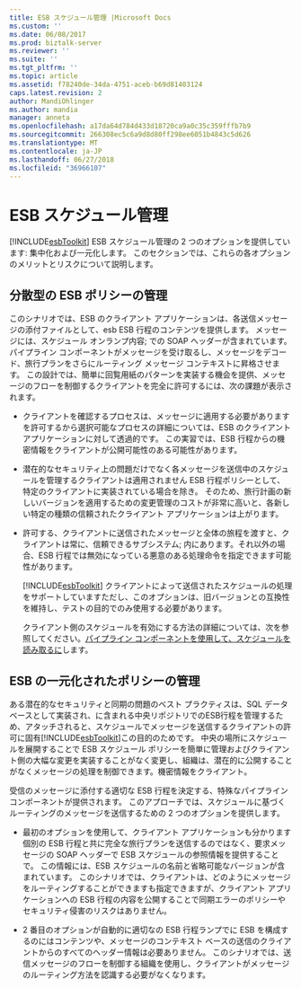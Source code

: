 ```yaml
---
title: ESB スケジュール管理 |Microsoft Docs
ms.custom: ''
ms.date: 06/08/2017
ms.prod: biztalk-server
ms.reviewer: ''
ms.suite: ''
ms.tgt_pltfrm: ''
ms.topic: article
ms.assetid: f78240de-34da-4751-aceb-b69d81403124
caps.latest.revision: 2
author: MandiOhlinger
ms.author: mandia
manager: anneta
ms.openlocfilehash: a17da64d784d433d18720ca9a0c35c359fffb7b9
ms.sourcegitcommit: 266308ec5c6a9d8d80ff298ee6051b4843c5d626
ms.translationtype: MT
ms.contentlocale: ja-JP
ms.lasthandoff: 06/27/2018
ms.locfileid: "36966107"
---
```

# <a name="esb-itinerary-management"></a>ESB スケジュール管理
[!INCLUDE[esbToolkit](../includes/esbtoolkit-md.md)] ESB スケジュール管理の 2 つのオプションを提供しています: 集中化および一元化します。 このセクションでは、これらの各オプションのメリットとリスクについて説明します。  
  
## <a name="decentralized-esb-policy-management"></a>分散型の ESB ポリシーの管理  
 このシナリオでは、ESB のクライアント アプリケーションは、各送信メッセージの添付ファイルとして、esb ESB 行程のコンテンツを提供します。 メッセージには、スケジュール オンランプ内容; での SOAP ヘッダーが含まれています。パイプライン コンポーネントがメッセージを受け取るし、メッセージをデコード、旅行プランをさらにルーティング メッセージ コンテキストに昇格させます。 この設計では、簡単に回覧用紙のパターンを実装する機会を提供、メッセージのフローを制御するクライアントを完全に許可するには、次の課題が表示されます。  
  
- クライアントを確認するプロセスは、メッセージに適用する必要がありますを許可するから選択可能なプロセスの詳細については、ESB のクライアント アプリケーションに対して透過的です。 この実習では、ESB 行程からの機密情報をクライアントが公開可能性のある可能性があります。  
  
- 潜在的なセキュリティ上の問題だけでなく各メッセージを送信中のスケジュールを管理するクライアントは適用されません ESB 行程ポリシーとして、特定のクライアントに実装されている場合を除き。 そのため、旅行計画の新しいバージョンを適用するための変更管理のコストが非常に高いと、各新しい特定の種類の信頼されたクライアント アプリケーションは上がります。  
  
- 許可する、クライアントに送信されたメッセージと全体の旅程を渡すと、クライアントは常に、信頼できるサブシステム; 内にあります。それ以外の場合、ESB 行程では無効になっている悪意のある処理命令を指定できます可能性があります。  
  
  [!INCLUDE[esbToolkit](../includes/esbtoolkit-md.md)] クライアントによって送信されたスケジュールの処理をサポートしていますただし、このオプションは、旧バージョンとの互換性を維持し、テストの目的でのみ使用する必要があります。  
  
  クライアント側のスケジュールを有効にする方法の詳細については、次を参照してください。[パイプライン コンポーネントを使用して、スケジュールを読み取るに](../esb-toolkit/using-a-pipeline-component-to-read-an-itinerary.md)します。  
  
## <a name="centralized-esb-policy-management"></a>ESB の一元化されたポリシーの管理  
 ある潜在的なセキュリティと同期の問題のベスト プラクティスは、SQL データベースとして実装され、に含まれる中央リポジトリでのESB行程を管理するため、アタッチされると、スケジュールでメッセージを送信するクライアントの許可に固有[!INCLUDE[esbToolkit](../includes/esbtoolkit-md.md)]この目的のためです。 中央の場所にスケジュールを展開することで ESB スケジュール ポリシーを簡単に管理およびクライアント側の大幅な変更を実装することがなく変更し、組織は、潜在的に公開することがなくメッセージの処理を制御できます。機密情報をクライアント。  
  
 受信のメッセージに添付する適切な ESB 行程を決定する、特殊なパイプライン コンポーネントが提供されます。 このアプローチでは、スケジュールに基づくルーティングのメッセージを送信するための 2 つのオプションを提供します。  
  
-   最初のオプションを使用して、クライアント アプリケーションも分かります個別の ESB 行程と共に完全な旅行プランを送信するのではなく、要求メッセージの SOAP ヘッダーで ESB スケジュールの参照情報を提供することで。 この情報には、ESB スケジュールの名前と省略可能なバージョンが含まれています。 このシナリオでは、クライアントは、どのようにメッセージをルーティングすることができますも指定できますが、クライアント アプリケーションへの ESB 行程の内容を公開することで同期エラーのポリシーやセキュリティ侵害のリスクはありません。  
  
-   2 番目のオプションが自動的に適切なの ESB 行程ランプでに ESB を構成するのにはコンテンツや、メッセージのコンテキスト ベースの送信のクライアントからのすべてのヘッダー情報は必要ありません。 このシナリオでは、送信メッセージのフローを制御する組織を使用し、クライアントがメッセージのルーティング方法を認識する必要がなくなります。